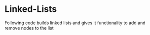 # Linked-Lists
Following code builds linked lists and gives it functionality to add and remove nodes to the list

